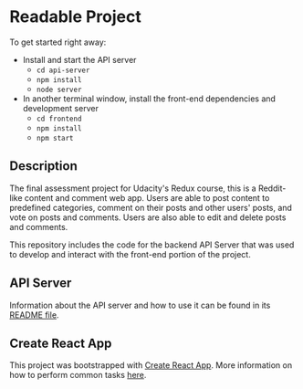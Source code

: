 # Readable Project

To get started right away:

* Install and start the API server
    - `cd api-server`
    - `npm install`
    - `node server`
* In another terminal window, install the front-end dependencies and development server
    - `cd frontend`
    - `npm install`
    - `npm start`

## Description

The final assessment project for Udacity's Redux course, this is a Reddit-like content and comment web app. Users are able to post content to predefined categories, comment on their posts and other users' posts, and vote on posts and comments. Users are also able to edit and delete posts and comments.

This repository includes the code for the backend API Server that was used to develop and interact with the front-end portion of the project.

## API Server

Information about the API server and how to use it can be found in its [README file](api-server/README.md).

## Create React App

This project was bootstrapped with [Create React App](https://github.com/facebookincubator/create-react-app). More information on how to perform common tasks [here](https://github.com/facebookincubator/create-react-app/blob/master/packages/react-scripts/template/README.md).
